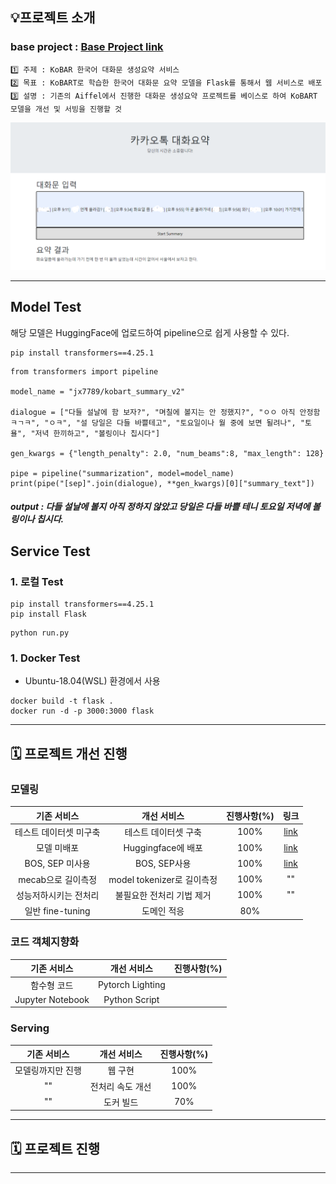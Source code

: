 
## 💡프로젝트 소개
###  base project : [Base Project link](https://github.com/AIFFEL-NLP-PROJECT/Aiffelthon)
```
1️⃣ 주제 : KoBAR 한국어 대화문 생성요약 서비스
2️⃣ 목표 : KoBART로 학습한 한국어 대화문 요약 모델을 Flask를 통해서 웹 서비스로 배포
3️⃣ 설명 : 기존의 Aiffel에서 진행한 대화문 생성요약 프로젝트를 베이스로 하여 KoBART 모델을 개선 및 서빙을 진행할 것 
```

<img src="img/result_v1.png"/>

---
## Model Test
해당 모델은 HuggingFace에 업로드하여 pipeline으로 쉽게 사용할 수 있다.
```
pip install transformers==4.25.1
```
```
from transformers import pipeline

model_name = "jx7789/kobart_summary_v2"

dialogue = ["다들 설날에 함 보자?", "며칠에 볼지는 안 정했지?", "ㅇㅇ 아직 안정함ㅋㄱㅋ", "ㅇㅋ", "설 당일은 다들 바쁠테고", "토요일이나 월 중에 보면 될려나", "토욜", "저녁 한끼하고", "볼링이나 칩시다"]

gen_kwargs = {"length_penalty": 2.0, "num_beams":8, "max_length": 128}

pipe = pipeline("summarization", model=model_name)
print(pipe("[sep]".join(dialogue), **gen_kwargs)[0]["summary_text"])
```
##### output : 다들 설날에 볼지 아직 정하지 않았고 당일은 다들 바쁠 테니 토요일 저녁에 볼링이나 칩시다.

## Service Test
### 1. 로컬 Test
```
pip install transformers==4.25.1
pip install Flask 
```
```
python run.py
```
### 1. Docker Test
- Ubuntu-18.04(WSL) 환경에서 사용
```
docker build -t flask .
docker run -d -p 3000:3000 flask
```

---
## 🗓️ 프로젝트 개선 진행
### 모델링
|기존 서비스|개선 서비스|진행사항(%)|링크|
|:---------:|:----------:|:------:|:------:|
|테스트 데이터셋 미구축|테스트 데이터셋 구축|100%|[link](https://github.com/jx-dohwan/KoBART_generation_summary_service/blob/main/make_models/kobart_summary.ipynb)|
|모델 미배포|Huggingface에 배포|100%|[link](https://github.com/jx-dohwan/KoBART_generation_summary_service/blob/main/make_models/KoBART_Summary_v2_Test.ipynb)|
|BOS, SEP 미사용|BOS, SEP사용|100%|[link](https://github.com/jx-dohwan/KoBART_generation_summary_service/blob/main/make_models/KoBART_Summary_v2.ipynb)|
|mecab으로 길이측정|model tokenizer로 길이측정|100%|""|
|성능저하시키는 전처리|불필요한 전처리 기법 제거|100%|""|
|일반 fine-tuning|도메인 적응|80%||

### 코드 객체지향화
|기존 서비스|개선 서비스|진행사항(%)|
|:---------:|:----------:|:------:|
|함수형 코드|Pytorch Lighting||
|Jupyter Notebook|Python Script||

### Serving
|기존 서비스|개선 서비스|진행사항(%)|
|:---------:|:----------:|:------:|
|모델링까지만 진행|웹 구현|100%|
|""|전처리 속도 개선|100%|
|""|도커 빌드|70%|
---

## 🗓️ 프로젝트 진행

---
